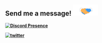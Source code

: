 ## <b> Send me a message! <img src="https://github.com/0xAbdulKhalid/0xAbdulKhalid/raw/main/assets/mdImages/handshake.gif" width ="80">
[![Discord Presence](https://lanyard.cnrad.dev/api/388688451173875728?hideStatus=true)](https://discord.com/users/388688451173875728)

<a href="https://twitter.com/eduardokjkkk" target="_blank" rel="noreferrer">
<img src="https://img.shields.io/badge/twitter:  eduardokkkk-%2300acee.svg?color=1DA1F2&style=for-the-badge&logo=twitter&logoColor=white" alt=twitter style="margin-bottom: 5px;"/>
</a>




